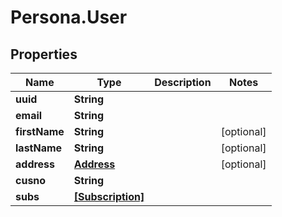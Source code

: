 # Persona.User

## Properties
Name | Type | Description | Notes
------------ | ------------- | ------------- | -------------
**uuid** | **String** |  | 
**email** | **String** |  | 
**firstName** | **String** |  | [optional] 
**lastName** | **String** |  | [optional] 
**address** | [**Address**](Address.md) |  | [optional] 
**cusno** | **String** |  | 
**subs** | [**[Subscription]**](Subscription.md) |  | 


